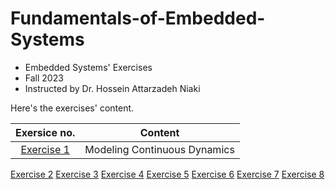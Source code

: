 # Fundamentals-of-Embedded-Systems
- Embedded Systems' Exercises
- Fall 2023
- Instructed by Dr. Hossein Attarzadeh Niaki

Here's the exercises' content.

Exersice no. | Content
| :---: | :---:
[Exercise 1](ex1) | Modeling Continuous Dynamics
[Exercise 2](ex2)
[Exercise 3](ex3)
[Exercise 4](ex4)
[Exercise 5](ex5)
[Exercise 6](ex6)
[Exercise 7](ex7)
[Exercise 8](ex8)
